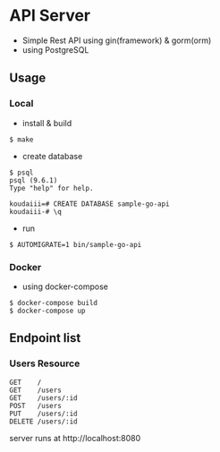 # API Server

- Simple Rest API using gin(framework) & gorm(orm)
- using PostgreSQL

## Usage

### Local

- install & build

```shell-session
$ make
```

- create database

```shell-session
$ psql
psql (9.6.1)
Type "help" for help.

koudaiii=# CREATE DATABASE sample-go-api
koudaiii-# \q
```

- run

```shell-session
$ AUTOMIGRATE=1 bin/sample-go-api
```

### Docker

- using docker-compose

```shell-session
$ docker-compose build
$ docker-compose up
```

## Endpoint list

### Users Resource

```
GET    /
GET    /users
GET    /users/:id
POST   /users
PUT    /users/:id
DELETE /users/:id
```

server runs at http://localhost:8080
